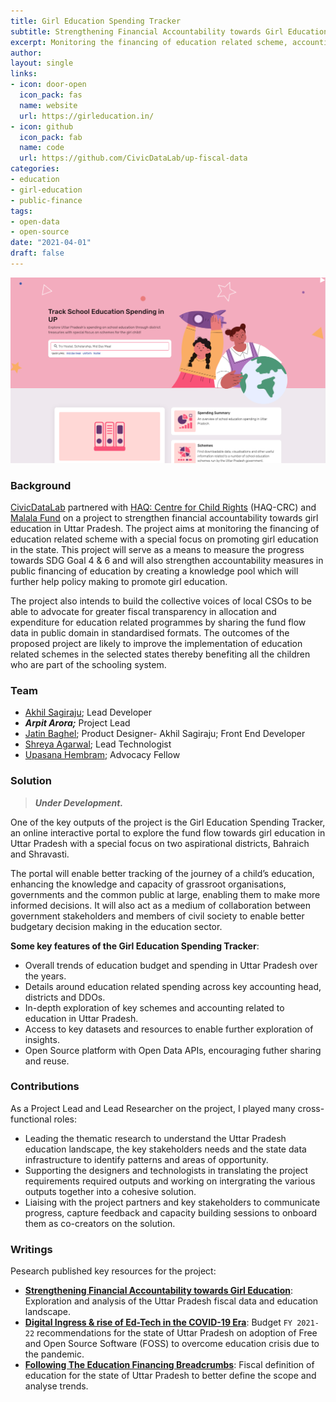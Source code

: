 ```yaml
---
title: Girl Education Spending Tracker
subtitle: Strengthening Financial Accountability towards Girl Education in rural Uttar Pradesh.
excerpt: Monitoring the financing of education related scheme, accounting heads and interventions in the state of Uttar Pradesh with a special focus on promoting girl child education.
author:
layout: single
links:
- icon: door-open
  icon_pack: fas
  name: website
  url: https://girleducation.in/
- icon: github
  icon_pack: fab
  name: code
  url: https://github.com/CivicDataLab/up-fiscal-data
categories:
- education
- girl-education
- public-finance
tags: 
- open-data
- open-source
date: "2021-04-01"
draft: false
---
```


![](featured-hex.png)

### Background

[CivicDataLab](https://civicdatalab.in/) partnered with [HAQ: Centre for Child Rights](https://haqcrc.org/) (HAQ-CRC) and [Malala Fund](https://malala.org/) on a project to strengthen financial accountability towards girl education in Uttar Pradesh. The project aims at monitoring the financing of education related scheme with a special focus on promoting girl education in the state. This project will serve as a means to measure the progress towards SDG Goal 4 & 6 and will also strengthen accountability measures in public financing of education by creating a knowledge pool which will further help policy making to promote girl education.

The project also intends to build the collective voices of local CSOs to be able to advocate for greater fiscal transparency in allocation and expenditure for education related programmes by sharing the fund flow data in public domain in standardised formats. The outcomes of the proposed project are likely to improve the implementation of education related schemes in the selected states thereby benefiting all the children who are part of the schooling system.

### Team

- [Akhil Sagiraju](https://www.linkedin.com/in/akhil-sagiraju/); Lead Developer
- **_Arpit Arora;_** Project Lead
- [Jatin Baghel](https://www.linkedin.com/in/jatinbaghel/); Product Designer- Akhil Sagiraju; Front End Developer
- [Shreya Agarwal](https://www.linkedin.com/in/shreya-agrawal-080302/); Lead Technologist
- [Upasana Hembram](https://www.linkedin.com/in/upasana-hembram/); Advocacy Fellow

### Solution
> **_Under Development._**

One of the key outputs of the project is the Girl Education Spending Tracker, an online interactive portal to explore the fund flow towards girl education in Uttar Pradesh with a special focus on two aspirational districts, Bahraich and Shravasti.

The portal will enable better tracking of the journey of a child’s education, enhancing the knowledge and capacity of grassroot organisations, governments and the common public at large, enabling them to make more informed decisions. It will also act as a medium of collaboration between government stakeholders and members of civil society to enable better budgetary decision making in the education sector.

**Some key features of the Girl Education Spending Tracker**:

- Overall trends of education budget and spending in Uttar Pradesh over the years.
- Details around education related spending across key accounting head, districts and DDOs.
- In-depth exploration of key schemes and accounting related to education in Uttar Pradesh.
- Access to key datasets and resources to enable further exploration of insights.
- Open Source platform with Open Data APIs, encouraging futher sharing and reuse.

### Contributions

As a Project Lead and Lead Researcher on the project, I played many cross-functional roles:

- Leading the thematic research to understand the Uttar Pradesh education landscape, the key stakeholders needs and the state data infrastructure to identify patterns and areas of opportunity.
- Supporting the designers and technologists in translating the project requirements required outputs and working on intergrating the various outputs together into a cohesive solution.
- Liaising with the project partners and key stakeholders to communicate progress, capture feedback and capacity building sessions to onboard them as co-creators on the solution.

### Writings

Pesearch published key resources for the project:

- [**Strengthening Financial Accountability towards Girl Education**](https://medium.com/civicdatalab/strengthening-financial-accountability-towards-girl-education-b9e3ba9be7d9): Exploration and analysis of the Uttar Pradesh fiscal data and education landscape.
- [**Digital Ingress & rise of Ed-Tech in the COVID-19 Era**](https://medium.com/civicdatalab/budget-ed-tech-covid-19-era-7b37afe561ee): Budget `FY 2021-22` recommendations for  the state of Uttar Pradesh on adoption of Free and Open Source Software (FOSS) to overcome education crisis due to the pandemic.
- [**Following The Education Financing Breadcrumbs**](https://medium.com/civicdatalab/following-the-education-financing-breadcrumbs-c48f803c84a1): Fiscal definition of education for the state of Uttar Pradesh to better define the scope and analyse trends.

